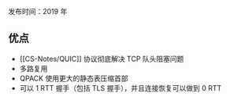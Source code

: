 发布时间：2019 年

## 优点
* [[CS-Notes/QUIC]] 协议彻底解决 TCP 队头阻塞问题 
* 多路复用
* QPACK 使用更大的静态表压缩首部
* 可以 1 RTT 握手（包括 TLS 握手），并且连接恢复可以做到 0 RTT
